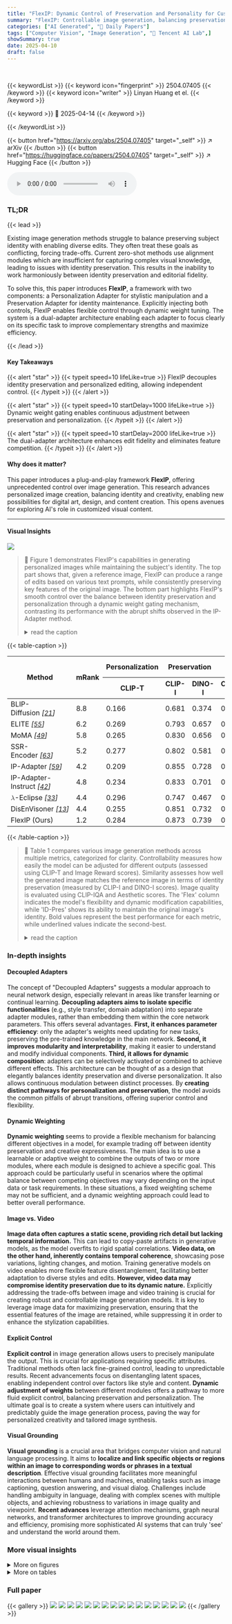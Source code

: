 ```yaml
---
title: "FlexIP: Dynamic Control of Preservation and Personality for Customized Image Generation"
summary: "FlexIP: Controllable image generation, balancing preservation and personalization."
categories: ["AI Generated", "🤗 Daily Papers"]
tags: ["Computer Vision", "Image Generation", "🏢 Tencent AI Lab",]
showSummary: true
date: 2025-04-10
draft: false
---
```


<br>

{{< keywordList >}}
{{< keyword icon="fingerprint" >}} 2504.07405 {{< /keyword >}}
{{< keyword icon="writer" >}} Linyan Huang et el. {{< /keyword >}}
 
{{< keyword >}} 🤗 2025-04-14 {{< /keyword >}}
 
{{< /keywordList >}}

{{< button href="https://arxiv.org/abs/2504.07405" target="_self" >}}
↗ arXiv
{{< /button >}}
{{< button href="https://huggingface.co/papers/2504.07405" target="_self" >}}
↗ Hugging Face
{{< /button >}}



<audio controls>
    <source src="https://ai-paper-reviewer.com/2504.07405/podcast.wav" type="audio/wav">
    Your browser does not support the audio element.
</audio>


### TL;DR


{{< lead >}}

Existing image generation methods struggle to balance preserving subject identity with enabling diverse edits. They often treat these goals as conflicting, forcing trade-offs. Current zero-shot methods use alignment modules which are insufficient for capturing complex visual knowledge, leading to issues with identity preservation. This results in the inability to work harmoniously between identity preservation and editorial fidelity. 



To solve this, this paper introduces **FlexIP**, a framework with two components: a Personalization Adapter for stylistic manipulation and a Preservation Adapter for identity maintenance. Explicitly injecting both controls, FlexIP enables flexible control through dynamic weight tuning. The system is a dual-adapter architecture enabling each adapter to focus clearly on its specific task to improve complementary strengths and maximize efficiency.

{{< /lead >}}


#### Key Takeaways

{{< alert "star" >}}
{{< typeit speed=10 lifeLike=true >}} FlexIP decouples identity preservation and personalized editing, allowing independent control. {{< /typeit >}}
{{< /alert >}}

{{< alert "star" >}}
{{< typeit speed=10 startDelay=1000 lifeLike=true >}} Dynamic weight gating enables continuous adjustment between preservation and personalization. {{< /typeit >}}
{{< /alert >}}

{{< alert "star" >}}
{{< typeit speed=10 startDelay=2000 lifeLike=true >}} The dual-adapter architecture enhances edit fidelity and eliminates feature competition. {{< /typeit >}}
{{< /alert >}}

#### Why does it matter?
This paper introduces a plug-and-play framework **FlexIP**, offering unprecedented control over image generation. This research advances personalized image creation, balancing identity and creativity, enabling new possibilities for digital art, design, and content creation. This opens avenues for exploring AI's role in customized visual content.

------
#### Visual Insights



![](https://arxiv.org/html/2504.07405/extracted/6349914/assets/pics/preserve_analysis.jpg)

> 🔼 Figure 1 demonstrates FlexIP's capabilities in generating personalized images while maintaining the subject's identity.  The top part shows that, given a reference image, FlexIP can produce a range of edits based on various text prompts, while consistently preserving key features of the original image. The bottom part highlights FlexIP's smooth control over the balance between identity preservation and personalization through a dynamic weight gating mechanism, contrasting its performance with the abrupt shifts observed in the IP-Adapter method.
> <details>
> <summary>read the caption</summary>
> Figure 1:  Top: FlexIP showcases versatility and precision in personalized image generation. Given a single reference image (left column), it vividly captures identity details while creatively following diverse text prompts, resulting in coherent yet highly varied edits. Bottom: FlexIP’s dynamic weight gating mechanism smoothly transitions between strong identity preservation and diverse personalization, significantly outperforming IP-Adapter, which suffers from abrupt identity shifts and rigid control. This reflects superior flexibility and user-friendly controllability.
> </details>





{{< table-caption >}}
<table class="ltx_tabular ltx_centering ltx_guessed_headers ltx_align_middle" id="S3.T1.1">
<thead class="ltx_thead">
<tr class="ltx_tr" id="S3.T1.1.2.1">
<th class="ltx_td ltx_align_left ltx_th ltx_th_column ltx_border_r ltx_border_tt" id="S3.T1.1.2.1.1" rowspan="2"><span class="ltx_text ltx_font_bold" id="S3.T1.1.2.1.1.1">Method</span></th>
<th class="ltx_td ltx_align_center ltx_th ltx_th_column ltx_border_tt" id="S3.T1.1.2.1.2" rowspan="2"><span class="ltx_text ltx_font_bold" id="S3.T1.1.2.1.2.1">mRank</span></th>
<th class="ltx_td ltx_align_center ltx_th ltx_th_column ltx_border_tt" id="S3.T1.1.2.1.3"><span class="ltx_text ltx_font_bold" id="S3.T1.1.2.1.3.1">Personalization</span></th>
<th class="ltx_td ltx_align_center ltx_th ltx_th_column ltx_border_tt" colspan="2" id="S3.T1.1.2.1.4"><span class="ltx_text ltx_font_bold" id="S3.T1.1.2.1.4.1">Preservation</span></th>
<th class="ltx_td ltx_align_center ltx_th ltx_th_column ltx_border_tt" colspan="2" id="S3.T1.1.2.1.5"><span class="ltx_text ltx_font_bold" id="S3.T1.1.2.1.5.1">Image Quality</span></th>
<th class="ltx_td ltx_align_center ltx_th ltx_th_column ltx_border_l ltx_border_tt" colspan="2" id="S3.T1.1.2.1.6"><span class="ltx_text ltx_font_bold" id="S3.T1.1.2.1.6.1">User Study (%)</span></th>
</tr>
<tr class="ltx_tr" id="S3.T1.1.3.2">
<th class="ltx_td ltx_align_center ltx_th ltx_th_column ltx_border_t" id="S3.T1.1.3.2.1"><span class="ltx_text ltx_font_bold" id="S3.T1.1.3.2.1.1">CLIP-T</span></th>
<th class="ltx_td ltx_align_center ltx_th ltx_th_column ltx_border_t" id="S3.T1.1.3.2.2"><span class="ltx_text ltx_font_bold" id="S3.T1.1.3.2.2.1">CLIP-I</span></th>
<th class="ltx_td ltx_align_center ltx_th ltx_th_column ltx_border_t" id="S3.T1.1.3.2.3"><span class="ltx_text ltx_font_bold" id="S3.T1.1.3.2.3.1">DINO-I</span></th>
<th class="ltx_td ltx_align_center ltx_th ltx_th_column ltx_border_t" id="S3.T1.1.3.2.4"><span class="ltx_text ltx_font_bold" id="S3.T1.1.3.2.4.1">CLIP-IQA</span></th>
<th class="ltx_td ltx_align_center ltx_th ltx_th_column ltx_border_r ltx_border_t" id="S3.T1.1.3.2.5"><span class="ltx_text ltx_font_bold" id="S3.T1.1.3.2.5.1">Aesthetic</span></th>
<th class="ltx_td ltx_align_center ltx_th ltx_th_column ltx_border_t" id="S3.T1.1.3.2.6"><span class="ltx_text ltx_font_bold" id="S3.T1.1.3.2.6.1">Flex</span></th>
<th class="ltx_td ltx_align_center ltx_th ltx_th_column ltx_border_t" id="S3.T1.1.3.2.7"><span class="ltx_text ltx_font_bold" id="S3.T1.1.3.2.7.1">ID-Pres</span></th>
</tr>
</thead>
<tbody class="ltx_tbody">
<tr class="ltx_tr" id="S3.T1.1.4.1">
<td class="ltx_td ltx_align_left ltx_border_r ltx_border_t" id="S3.T1.1.4.1.1">BLIP-Diffusion <cite class="ltx_cite ltx_citemacro_cite">[<a class="ltx_ref" href="https://arxiv.org/html/2504.07405v1#bib.bib21" title=""><span class="ltx_text" style="font-size:90%;">21</span></a>]</cite>
</td>
<td class="ltx_td ltx_align_center ltx_border_t" id="S3.T1.1.4.1.2">8.8</td>
<td class="ltx_td ltx_align_center ltx_border_t" id="S3.T1.1.4.1.3">0.166</td>
<td class="ltx_td ltx_align_center ltx_border_t" id="S3.T1.1.4.1.4">0.681</td>
<td class="ltx_td ltx_align_center ltx_border_t" id="S3.T1.1.4.1.5">0.374</td>
<td class="ltx_td ltx_align_center ltx_border_t" id="S3.T1.1.4.1.6">0.486</td>
<td class="ltx_td ltx_align_center ltx_border_r ltx_border_t" id="S3.T1.1.4.1.7">5.234</td>
<td class="ltx_td ltx_align_center ltx_border_t" id="S3.T1.1.4.1.8">—</td>
<td class="ltx_td ltx_align_center ltx_border_t" id="S3.T1.1.4.1.9">—</td>
</tr>
<tr class="ltx_tr" id="S3.T1.1.5.2">
<td class="ltx_td ltx_align_left ltx_border_r" id="S3.T1.1.5.2.1">ELITE <cite class="ltx_cite ltx_citemacro_cite">[<a class="ltx_ref" href="https://arxiv.org/html/2504.07405v1#bib.bib55" title=""><span class="ltx_text" style="font-size:90%;">55</span></a>]</cite>
</td>
<td class="ltx_td ltx_align_center" id="S3.T1.1.5.2.2">6.2</td>
<td class="ltx_td ltx_align_center" id="S3.T1.1.5.2.3">0.269</td>
<td class="ltx_td ltx_align_center" id="S3.T1.1.5.2.4">0.793</td>
<td class="ltx_td ltx_align_center" id="S3.T1.1.5.2.5">0.657</td>
<td class="ltx_td ltx_align_center" id="S3.T1.1.5.2.6">0.522</td>
<td class="ltx_td ltx_align_center ltx_border_r" id="S3.T1.1.5.2.7">5.437</td>
<td class="ltx_td ltx_align_center" id="S3.T1.1.5.2.8">—</td>
<td class="ltx_td ltx_align_center" id="S3.T1.1.5.2.9">—</td>
</tr>
<tr class="ltx_tr" id="S3.T1.1.6.3">
<td class="ltx_td ltx_align_left ltx_border_r" id="S3.T1.1.6.3.1">MoMA <cite class="ltx_cite ltx_citemacro_cite">[<a class="ltx_ref" href="https://arxiv.org/html/2504.07405v1#bib.bib49" title=""><span class="ltx_text" style="font-size:90%;">49</span></a>]</cite>
</td>
<td class="ltx_td ltx_align_center" id="S3.T1.1.6.3.2">5.8</td>
<td class="ltx_td ltx_align_center" id="S3.T1.1.6.3.3">0.265</td>
<td class="ltx_td ltx_align_center" id="S3.T1.1.6.3.4">0.830</td>
<td class="ltx_td ltx_align_center" id="S3.T1.1.6.3.5">0.656</td>
<td class="ltx_td ltx_align_center" id="S3.T1.1.6.3.6">0.546</td>
<td class="ltx_td ltx_align_center ltx_border_r" id="S3.T1.1.6.3.7">5.437</td>
<td class="ltx_td ltx_align_center" id="S3.T1.1.6.3.8">9.43</td>
<td class="ltx_td ltx_align_center" id="S3.T1.1.6.3.9">7.26</td>
</tr>
<tr class="ltx_tr" id="S3.T1.1.7.4">
<td class="ltx_td ltx_align_left ltx_border_r" id="S3.T1.1.7.4.1">SSR-Encoder <cite class="ltx_cite ltx_citemacro_cite">[<a class="ltx_ref" href="https://arxiv.org/html/2504.07405v1#bib.bib63" title=""><span class="ltx_text" style="font-size:90%;">63</span></a>]</cite>
</td>
<td class="ltx_td ltx_align_center" id="S3.T1.1.7.4.2">5.2</td>
<td class="ltx_td ltx_align_center" id="S3.T1.1.7.4.3">0.277</td>
<td class="ltx_td ltx_align_center" id="S3.T1.1.7.4.4">0.802</td>
<td class="ltx_td ltx_align_center" id="S3.T1.1.7.4.5">0.581</td>
<td class="ltx_td ltx_align_center" id="S3.T1.1.7.4.6">0.568</td>
<td class="ltx_td ltx_align_center ltx_border_r" id="S3.T1.1.7.4.7">5.578</td>
<td class="ltx_td ltx_align_center" id="S3.T1.1.7.4.8">6.67</td>
<td class="ltx_td ltx_align_center" id="S3.T1.1.7.4.9">3.28</td>
</tr>
<tr class="ltx_tr" id="S3.T1.1.8.5">
<td class="ltx_td ltx_align_left ltx_border_r" id="S3.T1.1.8.5.1">IP-Adapter <cite class="ltx_cite ltx_citemacro_cite">[<a class="ltx_ref" href="https://arxiv.org/html/2504.07405v1#bib.bib59" title=""><span class="ltx_text" style="font-size:90%;">59</span></a>]</cite>
</td>
<td class="ltx_td ltx_align_center" id="S3.T1.1.8.5.2">4.2</td>
<td class="ltx_td ltx_align_center" id="S3.T1.1.8.5.3">0.209</td>
<td class="ltx_td ltx_align_center" id="S3.T1.1.8.5.4"><span class="ltx_text ltx_framed ltx_framed_underline" id="S3.T1.1.8.5.4.1">0.855</span></td>
<td class="ltx_td ltx_align_center" id="S3.T1.1.8.5.5">0.728</td>
<td class="ltx_td ltx_align_center" id="S3.T1.1.8.5.6">0.581</td>
<td class="ltx_td ltx_align_center ltx_border_r" id="S3.T1.1.8.5.7">5.594</td>
<td class="ltx_td ltx_align_center" id="S3.T1.1.8.5.8">4.33</td>
<td class="ltx_td ltx_align_center" id="S3.T1.1.8.5.9">2.23</td>
</tr>
<tr class="ltx_tr" id="S3.T1.1.9.6">
<td class="ltx_td ltx_align_left ltx_border_r" id="S3.T1.1.9.6.1">IP-Adapter-Instruct <cite class="ltx_cite ltx_citemacro_cite">[<a class="ltx_ref" href="https://arxiv.org/html/2504.07405v1#bib.bib42" title=""><span class="ltx_text" style="font-size:90%;">42</span></a>]</cite>
</td>
<td class="ltx_td ltx_align_center" id="S3.T1.1.9.6.2">4.8</td>
<td class="ltx_td ltx_align_center" id="S3.T1.1.9.6.3">0.234</td>
<td class="ltx_td ltx_align_center" id="S3.T1.1.9.6.4">0.833</td>
<td class="ltx_td ltx_align_center" id="S3.T1.1.9.6.5">0.701</td>
<td class="ltx_td ltx_align_center" id="S3.T1.1.9.6.6">0.584</td>
<td class="ltx_td ltx_align_center ltx_border_r" id="S3.T1.1.9.6.7">5.459</td>
<td class="ltx_td ltx_align_center" id="S3.T1.1.9.6.8">—</td>
<td class="ltx_td ltx_align_center" id="S3.T1.1.9.6.9">—</td>
</tr>
<tr class="ltx_tr" id="S3.T1.1.1">
<td class="ltx_td ltx_align_left ltx_border_r" id="S3.T1.1.1.1">
<math alttext="\lambda" class="ltx_Math" display="inline" id="S3.T1.1.1.1.m1.1"><semantics id="S3.T1.1.1.1.m1.1a"><mi id="S3.T1.1.1.1.m1.1.1" xref="S3.T1.1.1.1.m1.1.1.cmml">λ</mi><annotation-xml encoding="MathML-Content" id="S3.T1.1.1.1.m1.1b"><ci id="S3.T1.1.1.1.m1.1.1.cmml" xref="S3.T1.1.1.1.m1.1.1">𝜆</ci></annotation-xml><annotation encoding="application/x-tex" id="S3.T1.1.1.1.m1.1c">\lambda</annotation><annotation encoding="application/x-llamapun" id="S3.T1.1.1.1.m1.1d">italic_λ</annotation></semantics></math>-Eclipse <cite class="ltx_cite ltx_citemacro_cite">[<a class="ltx_ref" href="https://arxiv.org/html/2504.07405v1#bib.bib33" title=""><span class="ltx_text" style="font-size:90%;">33</span></a>]</cite>
</td>
<td class="ltx_td ltx_align_center" id="S3.T1.1.1.2">4.4</td>
<td class="ltx_td ltx_align_center" id="S3.T1.1.1.3"><span class="ltx_text ltx_font_bold" id="S3.T1.1.1.3.1">0.296</span></td>
<td class="ltx_td ltx_align_center" id="S3.T1.1.1.4">0.747</td>
<td class="ltx_td ltx_align_center" id="S3.T1.1.1.5">0.467</td>
<td class="ltx_td ltx_align_center" id="S3.T1.1.1.6"><span class="ltx_text ltx_framed ltx_framed_underline" id="S3.T1.1.1.6.1">0.589</span></td>
<td class="ltx_td ltx_align_center ltx_border_r" id="S3.T1.1.1.7">5.597</td>
<td class="ltx_td ltx_align_center" id="S3.T1.1.1.8">12.5</td>
<td class="ltx_td ltx_align_center" id="S3.T1.1.1.9">6.97</td>
</tr>
<tr class="ltx_tr" id="S3.T1.1.10.7">
<td class="ltx_td ltx_align_left ltx_border_r" id="S3.T1.1.10.7.1">DisEnVisoner <cite class="ltx_cite ltx_citemacro_cite">[<a class="ltx_ref" href="https://arxiv.org/html/2504.07405v1#bib.bib13" title=""><span class="ltx_text" style="font-size:90%;">13</span></a>]</cite>
</td>
<td class="ltx_td ltx_align_center" id="S3.T1.1.10.7.2">4.4</td>
<td class="ltx_td ltx_align_center" id="S3.T1.1.10.7.3">0.255</td>
<td class="ltx_td ltx_align_center" id="S3.T1.1.10.7.4">0.851</td>
<td class="ltx_td ltx_align_center" id="S3.T1.1.10.7.5"><span class="ltx_text ltx_framed ltx_framed_underline" id="S3.T1.1.10.7.5.1">0.732</span></td>
<td class="ltx_td ltx_align_center" id="S3.T1.1.10.7.6">0.470</td>
<td class="ltx_td ltx_align_center ltx_border_r" id="S3.T1.1.10.7.7"><span class="ltx_text ltx_framed ltx_framed_underline" id="S3.T1.1.10.7.7.1">5.658</span></td>
<td class="ltx_td ltx_align_center" id="S3.T1.1.10.7.8">5.67</td>
<td class="ltx_td ltx_align_center" id="S3.T1.1.10.7.9">3.52</td>
</tr>
<tr class="ltx_tr" id="S3.T1.1.11.8">
<td class="ltx_td ltx_align_left ltx_border_bb ltx_border_r ltx_border_t" id="S3.T1.1.11.8.1"><span class="ltx_text ltx_font_bold ltx_font_italic" id="S3.T1.1.11.8.1.1">FlexIP (Ours)</span></td>
<td class="ltx_td ltx_align_center ltx_border_bb ltx_border_t" id="S3.T1.1.11.8.2"><span class="ltx_text ltx_font_bold" id="S3.T1.1.11.8.2.1">1.2</span></td>
<td class="ltx_td ltx_align_center ltx_border_bb ltx_border_t" id="S3.T1.1.11.8.3"><span class="ltx_text ltx_framed ltx_framed_underline" id="S3.T1.1.11.8.3.1">0.284</span></td>
<td class="ltx_td ltx_align_center ltx_border_bb ltx_border_t" id="S3.T1.1.11.8.4"><span class="ltx_text ltx_font_bold" id="S3.T1.1.11.8.4.1">0.873</span></td>
<td class="ltx_td ltx_align_center ltx_border_bb ltx_border_t" id="S3.T1.1.11.8.5"><span class="ltx_text ltx_font_bold" id="S3.T1.1.11.8.5.1">0.739</span></td>
<td class="ltx_td ltx_align_center ltx_border_bb ltx_border_t" id="S3.T1.1.11.8.6"><span class="ltx_text ltx_font_bold" id="S3.T1.1.11.8.6.1">0.598</span></td>
<td class="ltx_td ltx_align_center ltx_border_bb ltx_border_r ltx_border_t" id="S3.T1.1.11.8.7"><span class="ltx_text ltx_font_bold" id="S3.T1.1.11.8.7.1">6.039</span></td>
<td class="ltx_td ltx_align_center ltx_border_bb ltx_border_t" id="S3.T1.1.11.8.8"><span class="ltx_text ltx_font_bold" id="S3.T1.1.11.8.8.1">61.4</span></td>
<td class="ltx_td ltx_align_center ltx_border_bb ltx_border_t" id="S3.T1.1.11.8.9"><span class="ltx_text ltx_font_bold" id="S3.T1.1.11.8.9.1">76.8</span></td>
</tr>
</tbody>
</table>{{< /table-caption >}}

> 🔼 Table 1 compares various image generation methods across multiple metrics, categorized for clarity.  Controllability measures how easily the model can be adjusted for different outputs (assessed using CLIP-T and Image Reward scores).  Similarity assesses how well the generated image matches the reference image in terms of identity preservation (measured by CLIP-I and DINO-I scores). Image quality is evaluated using CLIP-IQA and Aesthetic scores.  The 'Flex' column indicates the model's flexibility and dynamic modification capabilities, while 'ID-Pres' shows its ability to maintain the original image's identity.  Bold values represent the best performance for each metric, while underlined values indicate the second-best.
> <details>
> <summary>read the caption</summary>
> Table 1: Comparison of different methods, reorganized by controllability (CLIP-T, Image Reward), similarity (CLIP-I, DINO-I), and image quality (CLIP-IQA, Aesthetic). ”Flex” denotes the model’s controllability, allowing for adjustable and dynamic modifications. ”ID-Pres” represents the model’s ability to preserve the identity of the reference image. Bold text indicates the best result, while underlined text denotes the second-best result.
> </details>





### In-depth insights


#### Decoupled Adapters
The concept of "Decoupled Adapters" suggests a modular approach to neural network design, especially relevant in areas like transfer learning or continual learning. **Decoupling adapters aims to isolate specific functionalities** (e.g., style transfer, domain adaptation) into separate adapter modules, rather than embedding them within the core network parameters. This offers several advantages. **First, it enhances parameter efficiency**: only the adapter's weights need updating for new tasks, preserving the pre-trained knowledge in the main network. **Second, it improves modularity and interpretability**, making it easier to understand and modify individual components. **Third, it allows for dynamic composition**: adapters can be selectively activated or combined to achieve different effects. This architecture can be thought of as a design that elegantly balances identity preservation and diverse personalization. It also allows continuous modulation between distinct processes. By **creating distinct pathways for personalization and preservation**, the model avoids the common pitfalls of abrupt transitions, offering superior control and flexibility.

#### Dynamic Weighting
**Dynamic weighting** seems to provide a flexible mechanism for balancing different objectives in a model, for example trading off between identity preservation and creative expressiveness. The main idea is to use a learnable or adaptive weight to combine the outputs of two or more modules, where each module is designed to achieve a specific goal. This approach could be particularly useful in scenarios where the optimal balance between competing objectives may vary depending on the input data or task requirements. In these situations, a fixed weighting scheme may not be sufficient, and a dynamic weighting approach could lead to better overall performance.

#### Image vs. Video
**Image data often captures a static scene, providing rich detail but lacking temporal information.** This can lead to copy-paste artifacts in generative models, as the model overfits to rigid spatial correlations. **Video data, on the other hand, inherently contains temporal coherence**, showcasing pose variations, lighting changes, and motion. Training generative models on video enables more flexible feature disentanglement, facilitating better adaptation to diverse styles and edits. **However, video data may compromise identity preservation due to its dynamic nature.** Explicitly addressing the trade-offs between image and video training is crucial for creating robust and controllable image generation models. It is key to leverage image data for maximizing preservation, ensuring that the essential features of the image are retained, while suppressing it in order to enhance the stylization capabilities.

#### Explicit Control
**Explicit control** in image generation allows users to precisely manipulate the output. This is crucial for applications requiring specific attributes. Traditional methods often lack fine-grained control, leading to unpredictable results. Recent advancements focus on disentangling latent spaces, enabling independent control over factors like style and content. **Dynamic adjustment of weights** between different modules offers a pathway to more fluid explicit control, balancing preservation and personalization. The ultimate goal is to create a system where users can intuitively and predictably guide the image generation process, paving the way for personalized creativity and tailored image synthesis.

#### Visual Grounding
**Visual grounding** is a crucial area that bridges computer vision and natural language processing. It aims to **localize and link specific objects or regions within an image to corresponding words or phrases in a textual description**. Effective visual grounding facilitates more meaningful interactions between humans and machines, enabling tasks such as image captioning, question answering, and visual dialog. Challenges include handling ambiguity in language, dealing with complex scenes with multiple objects, and achieving robustness to variations in image quality and viewpoint. **Recent advances** leverage attention mechanisms, graph neural networks, and transformer architectures to improve grounding accuracy and efficiency, promising more sophisticated AI systems that can truly 'see' and understand the world around them.


### More visual insights

<details>
<summary>More on figures
</summary>


![](https://arxiv.org/html/2504.07405/extracted/6349914/assets/pics/pipeline.png)

> 🔼 Figure 2 presents a comparison of FlexIP against several state-of-the-art methods across two key metrics: image preservation (the extent to which the model retains the identity of the original image) and text fidelity (how well the generated image matches the given text description). The graph shows that FlexIP outperforms the other methods by achieving a superior balance between both metrics.  This superior performance highlights FlexIP's ability to preserve identity while generating diverse and relevant edits, unlike other methods which typically show a trade-off between these two qualities.
> <details>
> <summary>read the caption</summary>
> Figure 2: Comparison with other methods on two indicators, image preservation and text fidelity, demonstrates that our approach surpasses previous methods in both aspects.
> </details>



![](https://arxiv.org/html/2504.07405/extracted/6349914/assets/pics/exps/comp-main.jpg)

> 🔼 FlexIP's architecture consists of three main components: a preservation adapter, a personalization adapter, and a dynamic weight gating mechanism. The preservation adapter uses both high-level (CLIP CLS embeddings) and low-level (learnable query embeddings from DINO Patch Embeddings) features to maintain the subject's identity.  The personalization adapter leverages text embeddings and the CLIP CLS embeddings to integrate textual instructions with the subject's visual identity, enabling coherent edits. The dynamic weight gating mechanism allows for continuous control over the balance between identity preservation and personalization by dynamically adjusting the weights of the two adapters.  This approach addresses the common trade-off between these two objectives in image generation.
> <details>
> <summary>read the caption</summary>
> Figure 3: The overall pipeline of FlexIP. It introduces three key improvements to the model: the preservation adapter, the personalization adapter, and dynamic weight gating. First, the preservation adapter combines high-level and low-level features to ensure preservation. The personalization adapter interacts with text and visual CLS tokens to absorb meaningful visual cues, grounding textual modifications within a coherent visual context. Finally, dynamic weight gating navigates the trade-off between personalization and preservation more effectively through independent adapters controlled by a dynamic weight gating mechanism.
> </details>



![](https://arxiv.org/html/2504.07405/extracted/6349914/assets/pics/exps/comp-var.jpg)

> 🔼 Figure 4 presents a qualitative comparison of image generation results from FlexIP and several other state-of-the-art methods.  Each row shows the same subject (e.g., a kitten, a horse, a penguin) subjected to various text prompts to illustrate the diverse outputs.  FlexIP's results demonstrate a high degree of identity preservation, even when the style and context of the generated image change significantly. The comparison aims to showcase FlexIP's superior ability to maintain identity fidelity while producing a greater variety of creative and personalized edits compared to the other methods.
> <details>
> <summary>read the caption</summary>
> Figure 4: Qualitative comparison with other methods. Our approach surpasses alternative methods in its exceptional ability to preserve identity while generating a wide range of diverse and personalized outputs.
> </details>



![](https://arxiv.org/html/2504.07405/extracted/6349914/assets/pics/exps/comp-style.jpg)

> 🔼 Figure 5 demonstrates how FlexIP's dynamic weight gating mechanism allows for smooth transitions between identity preservation and personalization.  By adjusting the weight parameter γ(x), users can control the balance between these two aspects.  γ(x) = 0.7 prioritizes preservation, retaining fine details of the original image.  As γ(x) decreases (0.5 and 0.3), personalization increases, resulting in more stylized and diverse outputs while still maintaining a degree of identity preservation. This highlights the flexibility of FlexIP in generating images that meet various needs.
> <details>
> <summary>read the caption</summary>
> Figure 5: The effectiveness of the dynamic weight gating mechanism.
> </details>



![](https://arxiv.org/html/2504.07405/extracted/6349914/assets/pics/attnmaps.png)

> 🔼 Figure 6 shows a comparison of FlexIP against other methods on style transfer tasks.  It visually demonstrates the ability of each method to successfully apply various artistic styles to an image while maintaining the original image content.  The figure likely showcases the differences in style transfer capabilities, focusing on how well each method preserves the original image's key features and avoids artifacts or distortions while adding the new style.
> <details>
> <summary>read the caption</summary>
> Figure 6: Comparison with other methods on style transfer tasks.
> </details>



![](https://arxiv.org/html/2504.07405/extracted/6349914/assets/pics/exps/supp-comp-animals.jpg)

> 🔼 Figure 7 visualizes attention maps from different modules of the FlexIP model, highlighting how each module focuses on specific aspects of image generation.  The learnable query module emphasizes fine details of the subject, while the CLIP CLS embeddings concentrate on the subject's overall structure and appearance. This complementary approach ensures both high-level semantic understanding and low-level detail preservation.  The personalization module, using text embeddings, focuses primarily on the surrounding environment and context while still retaining some awareness of identity-preserving features. The figure supports the paper's design choice to separate identity preservation and personalization into distinct modules.
> <details>
> <summary>read the caption</summary>
> Figure 7: Visualization of attention maps across different modules.In the image, the white areas of the attention map indicate activation values—the whiter the color, the higher the activation value. It is evident that the two preservation modules function differently: the learnable query module concentrates more on the subject’s details, while the CLIP CLS Embeds focus more on the subject’s global aspects. Consequently, high-level and low-level information complement each other. For the personalization module, the text embeds pay more attention to the surrounding environment and some identity preservation details. This observation supports our decision to decouple preservation and personalization.
> </details>



![](https://arxiv.org/html/2504.07405/extracted/6349914/assets/pics/exps/supp-comp-human.jpg)

> 🔼 Figure 8 presents a qualitative comparison of image generation results across different methods, focusing on animal subjects.  The figure showcases how well each method can maintain the subject's identity while producing diverse and personalized images based on text prompts.  Each row shows the reference image followed by the results from FlexIP and several other state-of-the-art methods.  The visual comparison aims to highlight FlexIP's superior performance in preserving the original subject's identity while offering more creative and varied results than other techniques.
> <details>
> <summary>read the caption</summary>
> Figure 8: Qualitative comparison with other methods in animal domain. Our approach surpasses alternative methods in its exceptional ability to preserve identity while generating a wide range of diverse and personalized outputs.
> </details>



![](https://arxiv.org/html/2504.07405/extracted/6349914/assets/pics/exps/supp-comp-objects.jpg)

> 🔼 Figure 9 presents a qualitative comparison of FlexIP against several state-of-the-art methods for image generation, focusing on human subjects.  It showcases how FlexIP excels at maintaining the subject's identity while creating diverse and personalized outputs based on various text prompts.  The figure highlights the differences in identity preservation and the variety of generated images across different models, demonstrating FlexIP's superior performance in balancing identity preservation with creative edits.
> <details>
> <summary>read the caption</summary>
> Figure 9: Qualitative comparison with other methods in human domain. Our approach surpasses alternative methods in its exceptional ability to preserve identity while generating a wide range of diverse and personalized outputs.
> </details>



</details>




<details>
<summary>More on tables
</summary>


{{< table-caption >}}
<table class="ltx_tabular ltx_centering ltx_guessed_headers ltx_align_middle" id="S4.T2.1">
<thead class="ltx_thead">
<tr class="ltx_tr" id="S4.T2.1.2.1">
<th class="ltx_td ltx_align_left ltx_th ltx_th_column ltx_th_row ltx_border_tt" id="S4.T2.1.2.1.1">Method</th>
<th class="ltx_td ltx_align_center ltx_th ltx_th_column ltx_border_tt" id="S4.T2.1.2.1.2">I-T Match</th>
<th class="ltx_td ltx_align_center ltx_th ltx_th_column ltx_border_tt" id="S4.T2.1.2.1.3">Detail</th>
<th class="ltx_td ltx_align_center ltx_th ltx_th_column ltx_border_tt" id="S4.T2.1.2.1.4">Semantic</th>
</tr>
</thead>
<tbody class="ltx_tbody">
<tr class="ltx_tr" id="S4.T2.1.1">
<th class="ltx_td ltx_align_left ltx_th ltx_th_row ltx_border_t" id="S4.T2.1.1.1">
<math alttext="\lambda" class="ltx_Math" display="inline" id="S4.T2.1.1.1.m1.1"><semantics id="S4.T2.1.1.1.m1.1a"><mi id="S4.T2.1.1.1.m1.1.1" xref="S4.T2.1.1.1.m1.1.1.cmml">λ</mi><annotation-xml encoding="MathML-Content" id="S4.T2.1.1.1.m1.1b"><ci id="S4.T2.1.1.1.m1.1.1.cmml" xref="S4.T2.1.1.1.m1.1.1">𝜆</ci></annotation-xml><annotation encoding="application/x-tex" id="S4.T2.1.1.1.m1.1c">\lambda</annotation><annotation encoding="application/x-llamapun" id="S4.T2.1.1.1.m1.1d">italic_λ</annotation></semantics></math>-Eclipse</th>
<td class="ltx_td ltx_align_center ltx_border_t" id="S4.T2.1.1.2">83.9</td>
<td class="ltx_td ltx_align_center ltx_border_t" id="S4.T2.1.1.3">57.2</td>
<td class="ltx_td ltx_align_center ltx_border_t" id="S4.T2.1.1.4">38.8</td>
</tr>
<tr class="ltx_tr" id="S4.T2.1.3.1">
<th class="ltx_td ltx_align_left ltx_th ltx_th_row" id="S4.T2.1.3.1.1">DisEnVisioner</th>
<td class="ltx_td ltx_align_center" id="S4.T2.1.3.1.2">66.6</td>
<td class="ltx_td ltx_align_center" id="S4.T2.1.3.1.3">56.9</td>
<td class="ltx_td ltx_align_center" id="S4.T2.1.3.1.4">38.6</td>
</tr>
<tr class="ltx_tr" id="S4.T2.1.4.2">
<th class="ltx_td ltx_align_left ltx_th ltx_th_row" id="S4.T2.1.4.2.1">SSR-Encoder</th>
<td class="ltx_td ltx_align_center" id="S4.T2.1.4.2.2">83.1</td>
<td class="ltx_td ltx_align_center" id="S4.T2.1.4.2.3">56.1</td>
<td class="ltx_td ltx_align_center" id="S4.T2.1.4.2.4">38.5</td>
</tr>
<tr class="ltx_tr" id="S4.T2.1.5.3">
<th class="ltx_td ltx_align_left ltx_th ltx_th_row" id="S4.T2.1.5.3.1">IP-Adapter</th>
<td class="ltx_td ltx_align_center" id="S4.T2.1.5.3.2">40.2</td>
<td class="ltx_td ltx_align_center" id="S4.T2.1.5.3.3">58.0</td>
<td class="ltx_td ltx_align_center" id="S4.T2.1.5.3.4">37.7</td>
</tr>
<tr class="ltx_tr" id="S4.T2.1.6.4">
<th class="ltx_td ltx_align_left ltx_th ltx_th_row" id="S4.T2.1.6.4.1">MoMA</th>
<td class="ltx_td ltx_align_center" id="S4.T2.1.6.4.2">78.4</td>
<td class="ltx_td ltx_align_center" id="S4.T2.1.6.4.3">56.5</td>
<td class="ltx_td ltx_align_center" id="S4.T2.1.6.4.4">38.3</td>
</tr>
<tr class="ltx_tr" id="S4.T2.1.7.5">
<th class="ltx_td ltx_align_left ltx_th ltx_th_row ltx_border_bb ltx_border_t" id="S4.T2.1.7.5.1">FlexIP</th>
<td class="ltx_td ltx_align_center ltx_border_bb ltx_border_t" id="S4.T2.1.7.5.2"><span class="ltx_text ltx_font_bold" id="S4.T2.1.7.5.2.1">88.3</span></td>
<td class="ltx_td ltx_align_center ltx_border_bb ltx_border_t" id="S4.T2.1.7.5.3"><span class="ltx_text ltx_font_bold" id="S4.T2.1.7.5.3.1">59.8</span></td>
<td class="ltx_td ltx_align_center ltx_border_bb ltx_border_t" id="S4.T2.1.7.5.4"><span class="ltx_text ltx_font_bold" id="S4.T2.1.7.5.4.1">40.4</span></td>
</tr>
</tbody>
</table>{{< /table-caption >}}
> 🔼 Table 2 presents a quantitative comparison of different image generation methods across three key aspects of image quality: image-text matching (I-T Match), object detail preservation (Detail), and semantic understanding (Semantic).  I-T Match assesses how well the generated image aligns with the input text prompt. Detail evaluates the level of detail and fidelity in the generated image, focusing on object representation. Semantic understanding measures the overall coherence and accuracy of the generated image in conveying the intended meaning of the text prompt. The results demonstrate that FlexIP outperforms other methods in all three aspects, signifying its superior ability to generate images that accurately reflect both the textual instructions and the visual details of the subject matter.
> <details>
> <summary>read the caption</summary>
> Table 2: The evaluation metrics among different methods. Among these dimensions, I-T Match stands for image-text matching, Detail represents object detail satisfaction, and Semantic refers to semantic understanding. FlexIP surpasses previous methods across all three complementary indicators.
> </details>

{{< table-caption >}}
<table class="ltx_tabular ltx_centering ltx_align_middle" id="A1.T3.5">
<tbody class="ltx_tbody">
<tr class="ltx_tr" id="A1.T3.5.1.1">
<td class="ltx_td ltx_align_left ltx_border_tt" id="A1.T3.5.1.1.1"><span class="ltx_text ltx_font_bold" id="A1.T3.5.1.1.1.1">Type</span></td>
<td class="ltx_td ltx_align_left ltx_border_tt" id="A1.T3.5.1.1.2"><span class="ltx_text ltx_font_bold" id="A1.T3.5.1.1.2.1">Dataset</span></td>
<td class="ltx_td ltx_align_center ltx_border_tt" id="A1.T3.5.1.1.3"><span class="ltx_text ltx_font_bold" id="A1.T3.5.1.1.3.1">Instances</span></td>
<td class="ltx_td ltx_align_center ltx_border_tt" id="A1.T3.5.1.1.4"><span class="ltx_text ltx_font_bold" id="A1.T3.5.1.1.4.1">Quality</span></td>
</tr>
<tr class="ltx_tr" id="A1.T3.5.2.2">
<td class="ltx_td ltx_align_center ltx_border_t" colspan="4" id="A1.T3.5.2.2.1">
<span class="ltx_text ltx_font_bold" id="A1.T3.5.2.2.1.1">Invariant Datasets</span> (11.1M)</td>
</tr>
<tr class="ltx_tr" id="A1.T3.5.3.3">
<td class="ltx_td ltx_align_left ltx_border_t" id="A1.T3.5.3.3.1" rowspan="2"><span class="ltx_text" id="A1.T3.5.3.3.1.1">Image</span></td>
<td class="ltx_td ltx_align_left ltx_border_t" id="A1.T3.5.3.3.2">SAM <cite class="ltx_cite ltx_citemacro_cite">[<a class="ltx_ref" href="https://arxiv.org/html/2504.07405v1#bib.bib19" title=""><span class="ltx_text" style="font-size:90%;">19</span></a>]</cite>
</td>
<td class="ltx_td ltx_align_center ltx_border_t" id="A1.T3.5.3.3.3">9.0M</td>
<td class="ltx_td ltx_align_center ltx_border_t" id="A1.T3.5.3.3.4">High</td>
</tr>
<tr class="ltx_tr" id="A1.T3.5.4.4">
<td class="ltx_td ltx_align_left" id="A1.T3.5.4.4.1">BrushData <cite class="ltx_cite ltx_citemacro_cite">[<a class="ltx_ref" href="https://arxiv.org/html/2504.07405v1#bib.bib18" title=""><span class="ltx_text" style="font-size:90%;">18</span></a>]</cite>
</td>
<td class="ltx_td ltx_align_center" id="A1.T3.5.4.4.2">2.1M</td>
<td class="ltx_td ltx_align_center" id="A1.T3.5.4.4.3">Medium</td>
</tr>
<tr class="ltx_tr" id="A1.T3.5.5.5">
<td class="ltx_td ltx_align_center ltx_border_t" colspan="4" id="A1.T3.5.5.5.1">
<span class="ltx_text ltx_font_bold" id="A1.T3.5.5.5.1.1">Variant Datasets</span> (1.23M)</td>
</tr>
<tr class="ltx_tr" id="A1.T3.5.6.6">
<td class="ltx_td ltx_align_left ltx_border_t" id="A1.T3.5.6.6.1" rowspan="8"><span class="ltx_text" id="A1.T3.5.6.6.1.1">Multi-View</span></td>
<td class="ltx_td ltx_align_left ltx_border_t" id="A1.T3.5.6.6.2">MVImageNet <cite class="ltx_cite ltx_citemacro_cite">[<a class="ltx_ref" href="https://arxiv.org/html/2504.07405v1#bib.bib60" title=""><span class="ltx_text" style="font-size:90%;">60</span></a>]</cite>
</td>
<td class="ltx_td ltx_align_center ltx_border_t" id="A1.T3.5.6.6.3">177495</td>
<td class="ltx_td ltx_align_center ltx_border_t" id="A1.T3.5.6.6.4">Medium</td>
</tr>
<tr class="ltx_tr" id="A1.T3.5.7.7">
<td class="ltx_td ltx_align_left" id="A1.T3.5.7.7.1">MVHumanNet <cite class="ltx_cite ltx_citemacro_cite">[<a class="ltx_ref" href="https://arxiv.org/html/2504.07405v1#bib.bib57" title=""><span class="ltx_text" style="font-size:90%;">57</span></a>]</cite>
</td>
<td class="ltx_td ltx_align_center" id="A1.T3.5.7.7.2">28893</td>
<td class="ltx_td ltx_align_center" id="A1.T3.5.7.7.3">High</td>
</tr>
<tr class="ltx_tr" id="A1.T3.5.8.8">
<td class="ltx_td ltx_align_left" id="A1.T3.5.8.8.1">co3d <cite class="ltx_cite ltx_citemacro_cite">[<a class="ltx_ref" href="https://arxiv.org/html/2504.07405v1#bib.bib38" title=""><span class="ltx_text" style="font-size:90%;">38</span></a>]</cite>
</td>
<td class="ltx_td ltx_align_center" id="A1.T3.5.8.8.2">26687</td>
<td class="ltx_td ltx_align_center" id="A1.T3.5.8.8.3">Low</td>
</tr>
<tr class="ltx_tr" id="A1.T3.5.9.9">
<td class="ltx_td ltx_align_left" id="A1.T3.5.9.9.1">PanoHead <cite class="ltx_cite ltx_citemacro_cite">[<a class="ltx_ref" href="https://arxiv.org/html/2504.07405v1#bib.bib2" title=""><span class="ltx_text" style="font-size:90%;">2</span></a>]</cite>
</td>
<td class="ltx_td ltx_align_center" id="A1.T3.5.9.9.2">5000</td>
<td class="ltx_td ltx_align_center" id="A1.T3.5.9.9.3">Medium</td>
</tr>
<tr class="ltx_tr" id="A1.T3.5.10.10">
<td class="ltx_td ltx_align_left" id="A1.T3.5.10.10.1">CelebA <cite class="ltx_cite ltx_citemacro_cite">[<a class="ltx_ref" href="https://arxiv.org/html/2504.07405v1#bib.bib27" title=""><span class="ltx_text" style="font-size:90%;">27</span></a>]</cite>
</td>
<td class="ltx_td ltx_align_center" id="A1.T3.5.10.10.2">10133</td>
<td class="ltx_td ltx_align_center" id="A1.T3.5.10.10.3">High</td>
</tr>
<tr class="ltx_tr" id="A1.T3.5.11.11">
<td class="ltx_td ltx_align_left" id="A1.T3.5.11.11.1">MeGlass <cite class="ltx_cite ltx_citemacro_cite">[<a class="ltx_ref" href="https://arxiv.org/html/2504.07405v1#bib.bib12" title=""><span class="ltx_text" style="font-size:90%;">12</span></a>]</cite>
</td>
<td class="ltx_td ltx_align_center" id="A1.T3.5.11.11.2">1710</td>
<td class="ltx_td ltx_align_center" id="A1.T3.5.11.11.3">Low</td>
</tr>
<tr class="ltx_tr" id="A1.T3.5.12.12">
<td class="ltx_td ltx_align_left" id="A1.T3.5.12.12.1">VITON-HD <cite class="ltx_cite ltx_citemacro_cite">[<a class="ltx_ref" href="https://arxiv.org/html/2504.07405v1#bib.bib9" title=""><span class="ltx_text" style="font-size:90%;">9</span></a>]</cite>
</td>
<td class="ltx_td ltx_align_center" id="A1.T3.5.12.12.2">11647</td>
<td class="ltx_td ltx_align_center" id="A1.T3.5.12.12.3">High</td>
</tr>
<tr class="ltx_tr" id="A1.T3.5.13.13">
<td class="ltx_td ltx_align_left" id="A1.T3.5.13.13.1">DressCode <cite class="ltx_cite ltx_citemacro_cite">[<a class="ltx_ref" href="https://arxiv.org/html/2504.07405v1#bib.bib29" title=""><span class="ltx_text" style="font-size:90%;">29</span></a>]</cite>
</td>
<td class="ltx_td ltx_align_center" id="A1.T3.5.13.13.2">53792</td>
<td class="ltx_td ltx_align_center" id="A1.T3.5.13.13.3">Medium</td>
</tr>
<tr class="ltx_tr" id="A1.T3.5.14.14">
<td class="ltx_td ltx_align_left ltx_border_bb ltx_border_t" id="A1.T3.5.14.14.1" rowspan="5"><span class="ltx_text" id="A1.T3.5.14.14.1.1">Video</span></td>
<td class="ltx_td ltx_align_left ltx_border_t" id="A1.T3.5.14.14.2">SAM2 <cite class="ltx_cite ltx_citemacro_cite">[<a class="ltx_ref" href="https://arxiv.org/html/2504.07405v1#bib.bib37" title=""><span class="ltx_text" style="font-size:90%;">37</span></a>]</cite>
</td>
<td class="ltx_td ltx_align_center ltx_border_t" id="A1.T3.5.14.14.3">51000</td>
<td class="ltx_td ltx_align_center ltx_border_t" id="A1.T3.5.14.14.4">High</td>
</tr>
<tr class="ltx_tr" id="A1.T3.5.15.15">
<td class="ltx_td ltx_align_left" id="A1.T3.5.15.15.1">CelebV-HQ <cite class="ltx_cite ltx_citemacro_cite">[<a class="ltx_ref" href="https://arxiv.org/html/2504.07405v1#bib.bib65" title=""><span class="ltx_text" style="font-size:90%;">65</span></a>]</cite>
</td>
<td class="ltx_td ltx_align_center" id="A1.T3.5.15.15.2">35666</td>
<td class="ltx_td ltx_align_center" id="A1.T3.5.15.15.3">Medium</td>
</tr>
<tr class="ltx_tr" id="A1.T3.5.16.16">
<td class="ltx_td ltx_align_left" id="A1.T3.5.16.16.1">VFHQ <cite class="ltx_cite ltx_citemacro_cite">[<a class="ltx_ref" href="https://arxiv.org/html/2504.07405v1#bib.bib56" title=""><span class="ltx_text" style="font-size:90%;">56</span></a>]</cite>
</td>
<td class="ltx_td ltx_align_center" id="A1.T3.5.16.16.2">15204</td>
<td class="ltx_td ltx_align_center" id="A1.T3.5.16.16.3">Medium</td>
</tr>
<tr class="ltx_tr" id="A1.T3.5.17.17">
<td class="ltx_td ltx_align_left" id="A1.T3.5.17.17.1">Pexel</td>
<td class="ltx_td ltx_align_center" id="A1.T3.5.17.17.2">181038</td>
<td class="ltx_td ltx_align_center" id="A1.T3.5.17.17.3">High</td>
</tr>
<tr class="ltx_tr" id="A1.T3.5.18.18">
<td class="ltx_td ltx_align_left ltx_border_bb" id="A1.T3.5.18.18.1">OpenVid1M <cite class="ltx_cite ltx_citemacro_cite">[<a class="ltx_ref" href="https://arxiv.org/html/2504.07405v1#bib.bib31" title=""><span class="ltx_text" style="font-size:90%;">31</span></a>]</cite>
</td>
<td class="ltx_td ltx_align_center ltx_border_bb" id="A1.T3.5.18.18.2">633885</td>
<td class="ltx_td ltx_align_center ltx_border_bb" id="A1.T3.5.18.18.3">High</td>
</tr>
</tbody>
</table>{{< /table-caption >}}
> 🔼 This table details the datasets used for training the FlexIP model. It lists the dataset name, the number of instances (images or videos) in the dataset, and an indication of image quality.  The datasets are categorized into invariant datasets (those with images of the same subject consistently), and variant datasets (those with images representing various poses, viewpoints, and conditions for the same subject).  This information is crucial to understanding the model's training regime and how it handles identity preservation and personalization during image generation.
> <details>
> <summary>read the caption</summary>
> Table 3: Data Information used for training. Quality specifically refers to the image resolution.
> </details>

</details>




### Full paper

{{< gallery >}}
<img src="https://ai-paper-reviewer.com/2504.07405/1.png" class="grid-w50 md:grid-w33 xl:grid-w25" />
<img src="https://ai-paper-reviewer.com/2504.07405/2.png" class="grid-w50 md:grid-w33 xl:grid-w25" />
<img src="https://ai-paper-reviewer.com/2504.07405/3.png" class="grid-w50 md:grid-w33 xl:grid-w25" />
<img src="https://ai-paper-reviewer.com/2504.07405/4.png" class="grid-w50 md:grid-w33 xl:grid-w25" />
<img src="https://ai-paper-reviewer.com/2504.07405/5.png" class="grid-w50 md:grid-w33 xl:grid-w25" />
<img src="https://ai-paper-reviewer.com/2504.07405/6.png" class="grid-w50 md:grid-w33 xl:grid-w25" />
<img src="https://ai-paper-reviewer.com/2504.07405/7.png" class="grid-w50 md:grid-w33 xl:grid-w25" />
<img src="https://ai-paper-reviewer.com/2504.07405/8.png" class="grid-w50 md:grid-w33 xl:grid-w25" />
<img src="https://ai-paper-reviewer.com/2504.07405/9.png" class="grid-w50 md:grid-w33 xl:grid-w25" />
<img src="https://ai-paper-reviewer.com/2504.07405/10.png" class="grid-w50 md:grid-w33 xl:grid-w25" />
<img src="https://ai-paper-reviewer.com/2504.07405/11.png" class="grid-w50 md:grid-w33 xl:grid-w25" />
<img src="https://ai-paper-reviewer.com/2504.07405/12.png" class="grid-w50 md:grid-w33 xl:grid-w25" />
<img src="https://ai-paper-reviewer.com/2504.07405/13.png" class="grid-w50 md:grid-w33 xl:grid-w25" />
<img src="https://ai-paper-reviewer.com/2504.07405/14.png" class="grid-w50 md:grid-w33 xl:grid-w25" />
<img src="https://ai-paper-reviewer.com/2504.07405/15.png" class="grid-w50 md:grid-w33 xl:grid-w25" />
<img src="https://ai-paper-reviewer.com/2504.07405/16.png" class="grid-w50 md:grid-w33 xl:grid-w25" />
{{< /gallery >}}